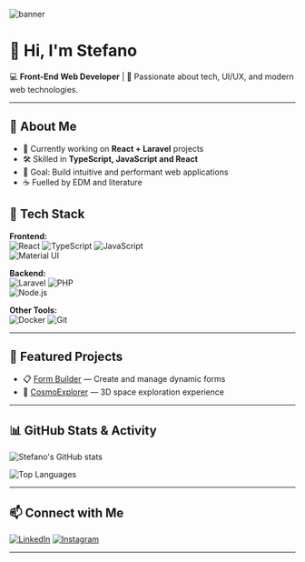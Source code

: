 ![banner](https://capsule-render.vercel.app/api?type=rect&color=0:000000,100:0f9d58&height=200&section=header&text=Stefano%20Tech%20Stack&fontSize=40&fontColor=00ff88&animation=blink&fontAlignY=50)


# 👋 Hi, I'm Stefano

💻 **Front-End Web Developer** | 🚀 Passionate about tech, UI/UX, and modern web technologies.

---

## 🌟 About Me
- 🔭 Currently working on **React + Laravel** projects
- 🛠 Skilled in **TypeScript, JavaScript and React**
- 🎯 Goal: Build intuitive and performant web applications
- ☕ Fuelled by EDM and literature


## 🧰 Tech Stack

**Frontend:**  
![React](https://img.shields.io/badge/-React-61DAFB?logo=react&logoColor=black) 
![TypeScript](https://img.shields.io/badge/-TypeScript-3178C6?logo=typescript&logoColor=white) 
![JavaScript](https://img.shields.io/badge/-JavaScript-F7DF1E?logo=javascript&logoColor=black)  
![Material UI](https://img.shields.io/badge/-MUI-007FFF?logo=mui&logoColor=white)

**Backend:**  
![Laravel](https://img.shields.io/badge/-Laravel-FF2D20?logo=laravel&logoColor=white) 
![PHP](https://img.shields.io/badge/-PHP-777BB4?logo=php&logoColor=white)  
![Node.js](https://img.shields.io/badge/-Node.js-339933?logo=node.js&logoColor=white)

**Other Tools:**  
![Docker](https://img.shields.io/badge/-Docker-2496ED?logo=docker&logoColor=white) 
![Git](https://img.shields.io/badge/-Git-F05032?logo=git&logoColor=white)

---

## 📂 Featured Projects
- 📋 [Form Builder](#) — Create and manage dynamic forms 
- 🌌 [CosmoExplorer](#) — 3D space exploration experience

---
## 📊 GitHub Stats & Activity

![Stefano's GitHub stats](https://github-readme-stats.vercel.app/api?username=borghiste&show_icons=true&theme=tokyonight&hide_border=true)  

![Top Languages](https://github-readme-stats.vercel.app/api/top-langs/?username=borghiste&layout=compact&theme=tokyonight&hide_border=true)


---
## 📫 Connect with Me
[![LinkedIn](https://img.shields.io/badge/-LinkedIn-0A66C2?logo=linkedin&logoColor=white)](https://www.linkedin.com/in/stefano-borghi-dev)
[![Instagram](https://img.shields.io/badge/-Instagram-E4405F?logo=instagram&logoColor=white)](https://instagram.com/StefanoTechStack)

---

